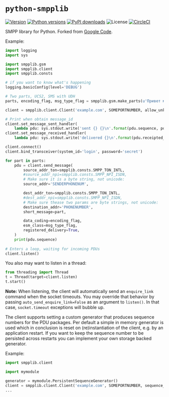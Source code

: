 `python-smpplib`
================

[![Version](https://img.shields.io/pypi/v/smpplib.svg?style=flat)](https://pypi.org/project/smpplib/#history)
[![Python versions](https://img.shields.io/pypi/pyversions/smpplib.svg?style=flat)](https://pypi.org/project/smpplib/)
[![PyPI downloads](https://img.shields.io/pypi/dm/smpplib.svg?style=flat)](https://pypi.org/project/smpplib/#files)
![License](https://img.shields.io/pypi/l/smpplib.svg?style=flat)
[![CircleCI](https://circleci.com/gh/python-smpplib/python-smpplib.svg?style=svg)](https://circleci.com/gh/python-smpplib/python-smpplib)

SMPP library for Python. Forked from [Google Code](https://code.google.com/p/smpplib/).

Example:

```python
import logging
import sys

import smpplib.gsm
import smpplib.client
import smpplib.consts

# if you want to know what's happening
logging.basicConfig(level='DEBUG')

# Two parts, UCS2, SMS with UDH
parts, encoding_flag, msg_type_flag = smpplib.gsm.make_parts(u'Привет мир!\n'*10)

client = smpplib.client.Client('example.com', SOMEPORTNUMBER, allow_unknown_opt_params=True)

# Print when obtain message_id
client.set_message_sent_handler(
    lambda pdu: sys.stdout.write('sent {} {}\n'.format(pdu.sequence, pdu.message_id)))
client.set_message_received_handler(
    lambda pdu: sys.stdout.write('delivered {}\n'.format(pdu.receipted_message_id)))

client.connect()
client.bind_transceiver(system_id='login', password='secret')

for part in parts:
    pdu = client.send_message(
        source_addr_ton=smpplib.consts.SMPP_TON_INTL,
        #source_addr_npi=smpplib.consts.SMPP_NPI_ISDN,
        # Make sure it is a byte string, not unicode:
        source_addr='SENDERPHONENUM',

        dest_addr_ton=smpplib.consts.SMPP_TON_INTL,
        #dest_addr_npi=smpplib.consts.SMPP_NPI_ISDN,
        # Make sure thease two params are byte strings, not unicode:
        destination_addr='PHONENUMBER',
        short_message=part,

        data_coding=encoding_flag,
        esm_class=msg_type_flag,
        registered_delivery=True,
    )
    print(pdu.sequence)
    
# Enters a loop, waiting for incoming PDUs
client.listen()
```
You also may want to listen in a thread:
```python
from threading import Thread
t = Thread(target=client.listen)
t.start()
```
**Note:** When listening, the client will automatically send an `enquire_link` command when the socket timeouts. You may override that behavior by passing `auto_send_enquire_link=False` as an argument to `listen()`. In that case, `socket.timeout` exceptions will bubble up.

The client supports setting a custom generator that produces sequence numbers for the PDU packages. Per default a simple in memory generator is used which in conclusion is reset on (re)instantiation of the client, e.g. by an application restart. If you want to keep the sequence number to be persisted across restarts you can implement your own storage backed generator.

Example:

```python
import smpplib.client

import mymodule

generator = mymodule.PersistentSequenceGenerator()
client = smpplib.client.Client('example.com', SOMEPORTNUMBER, sequence_generator=generator)
...
```
